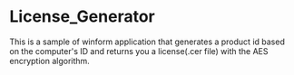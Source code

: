   # License_Generator
This is a sample of winform application that generates a product id based on the computer's ID and returns you a license(.cer file) with the AES encryption algorithm.
